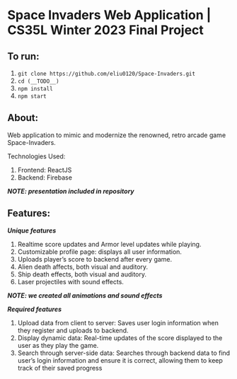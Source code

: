 # Space Invaders Web Application | CS35L Winter 2023 Final Project

## To run:

1. ```git clone https://github.com/eliu0120/Space-Invaders.git```
2. ```cd (__TODO__)```
3. ```npm install```
4. ```npm start```


## About:

Web application to mimic and modernize the renowned, retro arcade game Space-Invaders.


Technologies Used:
1. Frontend: ReactJS
2. Backend: Firebase

***NOTE: presentation included in repository***


## Features:

***Unique features***
1. Realtime score updates and Armor level updates while playing.
2. Customizable profile page: displays all user information.
3. Uploads player’s score to backend after every game.
4. Alien death affects, both visual and auditory.
5. Ship death effects, both visual and auditory.
6. Laser projectiles with sound effects.

***NOTE: we created all animations and sound effects***

***Required features***
1. Upload data from client to server: Saves user login information when they register and uploads to backend.
2. Display dynamic data: Real-time updates of the score displayed to the user as they play the game. 
3. Search through server-side data: Searches through backend data to find user’s login information and ensure it is correct, allowing them to keep track of their saved progress



